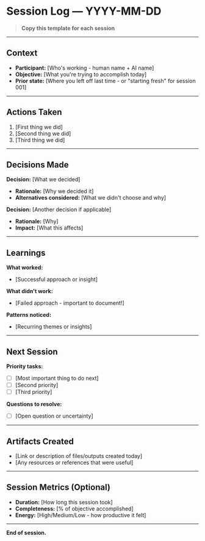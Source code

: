 # Session Log — YYYY-MM-DD

> **Copy this template for each session**

---

## Context
- **Participant:** [Who's working - human name + AI name]
- **Objective:** [What you're trying to accomplish today]
- **Prior state:** [Where you left off last time - or "starting fresh" for session 001]

---

## Actions Taken

1. [First thing we did]
2. [Second thing we did]
3. [Third thing we did]

---

## Decisions Made

**Decision:** [What we decided]
- **Rationale:** [Why we decided it]
- **Alternatives considered:** [What we didn't choose and why]

**Decision:** [Another decision if applicable]
- **Rationale:** [Why]
- **Impact:** [What this affects]

---

## Learnings

**What worked:**
- [Successful approach or insight]

**What didn't work:**
- [Failed approach - important to document!]

**Patterns noticed:**
- [Recurring themes or insights]

---

## Next Session

**Priority tasks:**
- [ ] [Most important thing to do next]
- [ ] [Second priority]
- [ ] [Third priority]

**Questions to resolve:**
- [ ] [Open question or uncertainty]

---

## Artifacts Created

- [Link or description of files/outputs created today]
- [Any resources or references that were useful]

---

## Session Metrics (Optional)

- **Duration:** [How long this session took]
- **Completeness:** [% of objective accomplished]
- **Energy:** [High/Medium/Low - how productive it felt]

---

**End of session.**
